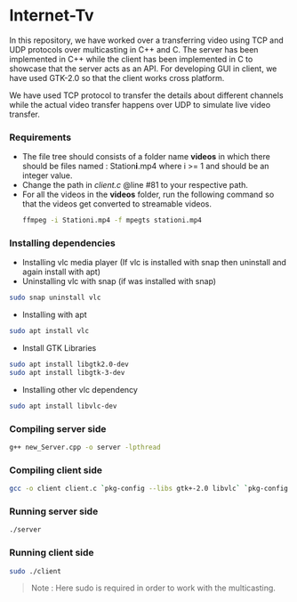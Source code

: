 # Internet-Tv
In this repository, we have worked over a transferring video using TCP and UDP protocols over multicasting in C++ and C. The server has been implemented in C++ while the client has been implemented in C to showcase that the server acts as an API. For developing GUI in client, we have used GTK-2.0 so that the client works cross platform.

We have used TCP protocol to transfer the details about different channels while the actual video transfer happens over UDP to simulate live video transfer.

### Requirements
- The file tree should consists of a folder name **videos** in which there should be files named : Station**i**.mp4 where i >= 1 and should be an integer value.
- Change the path in *client.c* @line #81 to your respective path. 
- For all the videos in the **videos** folder, run the following command so that the videos get converted to streamable videos.
    ```bash
    ffmpeg -i Stationi.mp4 -f mpegts stationi.mp4
   ```


### Installing dependencies
- Installing vlc media player (If vlc is installed with snap then uninstall and again install with apt)
- Uninstalling vlc with snap (if was installed with snap)
```bash
sudo snap uninstall vlc
```
- Installing with apt
```bash
sudo apt install vlc
```

- Install GTK Libraries
```bash
sudo apt install libgtk2.0-dev
sudo apt install libgtk-3-dev
```

- Installing other vlc dependency
```bash
sudo apt install libvlc-dev
```

### Compiling server side
```bash
g++ new_Server.cpp -o server -lpthread
```
### Compiling client side
```bash
gcc -o client client.c `pkg-config --libs gtk+-2.0 libvlc` `pkg-config --cflags gtk+-2.0 libvlc`
```

### Running server side
```bash
./server
```

### Running client side
```bash
sudo ./client
```
> Note : Here sudo is required in order to work with the multicasting.